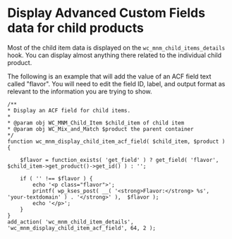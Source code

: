 # Display Advanced Custom Fields data for child products

Most of the child item data is displayed on the `wc_mnm_child_items_details` hook. You can display almost anything there related to the individual child product. 


The following is an example that will add the value of an ACF field text called "flavor". You will need to edit the field ID, label, and output format as relevant to the information you are trying to show. 


```[php]
/**
* Display an ACF field for child items.
*
* @param obj WC_MNM_Child_Item $child_item of child item
* @param obj WC_Mix_and_Match $product the parent container
*/
function wc_mnm_display_child_item_acf_field( $child_item, $product ) {

    $flavor = function_exists( 'get_field' ) ? get_field( 'flavor', $child_item->get_product()->get_id() ) : '';

    if ( '' !== $flavor ) {
        echo '<p class="flavor">';
        printf( wp_kses_post( __( '<strong>Flavor:</strong> %s', 'your-textdomain' ) . '</strong>' ),  $flavor );
        echo '</p>';
    }
}
add_action( 'wc_mnm_child_item_details', 'wc_mnm_display_child_item_acf_field', 64, 2 ); 
```